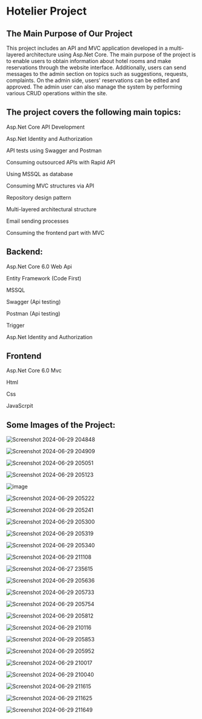 # Hotelier Project

## The Main Purpose of Our Project

This project includes an API and MVC application developed in a multi-layered architecture using Asp.Net Core. 
The main purpose of the project is to enable users to obtain information about hotel rooms and make reservations through the website interface. 
Additionally, users can send messages to the admin section on topics such as suggestions, requests, complaints. On the admin side, users' reservations 
can be edited and approved. The admin user can also manage the system by performing various CRUD operations within the site. 

## The project covers the following main topics:


Asp.Net Core API Development

Asp.Net Identity and Authorization

API tests using Swagger and Postman

Consuming outsourced APIs with Rapid API

Using MSSQL as database

Consuming MVC structures via API

Repository design pattern

Multi-layered architectural structure

Email sending processes

Consuming the frontend part with MVC

## Backend:

Asp.Net Core 6.0 Web Api

Entity Framework (Code First)

MSSQL

Swagger (Api testing)

Postman (Api testing)

Trigger

Asp.Net Identity and Authorization

## Frontend

Asp.Net Core 6.0 Mvc

Html

Css

JavaScrpit

## Some Images of the Project:

![Screenshot 2024-06-29 204848](https://github.com/fidanbb/HotelierProject/assets/138569787/75e6621a-16f2-4074-ace2-337b693afbd2)

![Screenshot 2024-06-29 204909](https://github.com/fidanbb/HotelierProject/assets/138569787/d2842fd6-59e1-4f41-9db7-d313c8bea189)

![Screenshot 2024-06-29 205051](https://github.com/fidanbb/HotelierProject/assets/138569787/03dc01ca-20ea-446a-8623-1f08546af178)


![Screenshot 2024-06-29 205123](https://github.com/fidanbb/HotelierProject/assets/138569787/6681ece9-02bc-493b-bba3-e9307d587c37)

![image](https://github.com/fidanbb/HotelierProject/assets/138569787/dd1a28f3-ec81-42f2-991e-71841f6b8e78)




![Screenshot 2024-06-29 205222](https://github.com/fidanbb/HotelierProject/assets/138569787/0b03a58c-6a1e-460d-a0ff-4037c5169d89)



![Screenshot 2024-06-29 205241](https://github.com/fidanbb/HotelierProject/assets/138569787/47252490-633b-4ca2-8612-0448f151ab2f)

![Screenshot 2024-06-29 205300](https://github.com/fidanbb/HotelierProject/assets/138569787/d3b77271-3b0e-4756-8728-61669bb19f0a)

![Screenshot 2024-06-29 205319](https://github.com/fidanbb/HotelierProject/assets/138569787/6e5e719d-32d7-4ef0-89c6-a4c226d79343)

![Screenshot 2024-06-29 205340](https://github.com/fidanbb/HotelierProject/assets/138569787/f668dfa2-9f43-4952-8c97-ce17f5494969)

![Screenshot 2024-06-29 211108](https://github.com/fidanbb/HotelierProject/assets/138569787/41a38a32-6e32-495e-9927-267e2cb95324)

![Screenshot 2024-06-27 235615](https://github.com/fidanbb/HotelierProject/assets/138569787/17d65770-a3fd-4405-9fc6-467712676919)

![Screenshot 2024-06-29 205636](https://github.com/fidanbb/HotelierProject/assets/138569787/d2bec9bc-38e4-49e1-a49e-358f9ecd11d2)



![Screenshot 2024-06-29 205733](https://github.com/fidanbb/HotelierProject/assets/138569787/0086fd2a-b19e-4cde-bba5-d6e9022f4f73)

![Screenshot 2024-06-29 205754](https://github.com/fidanbb/HotelierProject/assets/138569787/9ae2513a-b9ce-41e5-a454-14101aff467d)

![Screenshot 2024-06-29 205812](https://github.com/fidanbb/HotelierProject/assets/138569787/111a3853-40f9-4b3a-b71d-121f8d5ab583)

![Screenshot 2024-06-29 210116](https://github.com/fidanbb/HotelierProject/assets/138569787/0baa7d60-0468-412e-b2c8-0143a7a4c091)

![Screenshot 2024-06-29 205853](https://github.com/fidanbb/HotelierProject/assets/138569787/4e01ec63-ab43-424c-be84-eae3cda7c694)


![Screenshot 2024-06-29 205952](https://github.com/fidanbb/HotelierProject/assets/138569787/539c979d-6797-4c71-a622-1c498d76e5cf)

![Screenshot 2024-06-29 210017](https://github.com/fidanbb/HotelierProject/assets/138569787/66ff562e-db6d-4e52-8f4f-3245ebb2e793)

![Screenshot 2024-06-29 210040](https://github.com/fidanbb/HotelierProject/assets/138569787/3b26a7d3-df98-42d6-9444-9b1e12255185)


![Screenshot 2024-06-29 211615](https://github.com/fidanbb/HotelierProject/assets/138569787/aa7cd4d1-fb3a-4971-951f-a99d0d77b488)

![Screenshot 2024-06-29 211625](https://github.com/fidanbb/HotelierProject/assets/138569787/60420c34-d528-471e-a3fe-6ccae9e44e23)

![Screenshot 2024-06-29 211649](https://github.com/fidanbb/HotelierProject/assets/138569787/f1e35232-4644-454d-8f9e-5868d2cf4d15)








